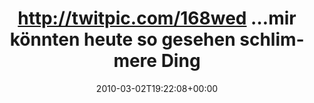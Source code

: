 ---
retweeted: false
source: <a href="http://twitter.com" rel="nofollow">Twitter Web Client</a>
entities:
  hashtags:
  - text: feierabend
    indices:
    - '94'
    - '105'
  symbols: []
  user_mentions: []
  urls: []
display_text_range:
- '0'
- '105'
favorite_count: '0'
id_str: '9887482915'
truncated: false
retweet_count: '0'
id: '9887482915'
created_at: Tue Mar 02 19:22:08 +0000 2010
favorited: false
full_text: 'http://twitpic.com/168wed …mir könnten heute so gesehen schlimmere Dinge
  passieren als sowas. #feierabend'
lang: de
tags:
- feierabend
- pesos/twitter
date: '2010-03-02T19:22:08+00:00'
src: https://twitter.com/bascht/status/9887482915
original_url: https://twitter.com/bascht/status/9887482915
type: twitter_tweet
text: 'http://twitpic.com/168wed …mir könnten heute so gesehen schlimmere Dinge passieren
  als sowas. #feierabend'
title: http://twitpic.com/168wed …mir könnten heute so gesehen schlimmere Ding

---